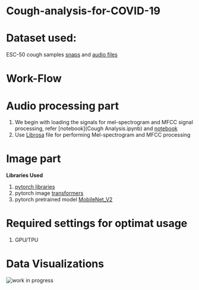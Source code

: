 # Cough-analysis-for-COVID-19
# Dataset used:

ESC-50 cough samples [snaps](https://www.kaggle.com/kartikay99k/cough-detection) and [audio files](https://www.kaggle.com/mmoreaux/environmental-sound-classification-50)

# Work-Flow
# Audio processing part
1. We begin with loading the signals for mel-spectrogram and MFCC signal processing, refer [notebook](Cough Analysis.ipynb) and [notebook](signal_processing.ipynb)
2. Use [Librosa](https://librosa.org/librosa/) file for performing Mel-spectrogram and MFCC processing

# Image part

**Libraries Used**
1. [pytorch libraries](https://pytorch.org/)
2. pytorch image [transformers](https://pytorch.org/docs/stable/torchvision/transforms.html)
3. pytorch pretrained model [MobileNet_V2](https://pytorch.org/docs/stable/torchvision/models.html)

# Required settings for optimat usage
1. GPU/TPU

# Data Visualizations
![work in progress](https://image.shutterstock.com/z/stock-vector-caution-work-in-progress-image-1473524501.jpg)
